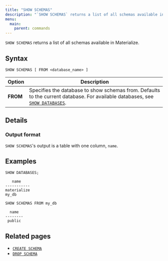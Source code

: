 ```yaml
---
title: "SHOW SCHEMAS"
description: "`SHOW SCHEMAS` returns a list of all schemas available in Materialize."
menu:
  main:
    parent: commands
---
```


`SHOW SCHEMAS` returns a list of all schemas available in Materialize.

## Syntax

```mzsql
SHOW SCHEMAS [ FROM <database_name> ]
```

Option      | Description
------------|------------
**FROM**    | Specifies the database to show schemas from. Defaults to the current database. For available databases, see [`SHOW DATABASES`](../show-databases).

## Details

### Output format

`SHOW SCHEMAS`'s output is a table with one column, `name`.

## Examples

```mzsql
SHOW DATABASES;
```
```nofmt
   name
-----------
materialize
my_db
```
```mzsql
SHOW SCHEMAS FROM my_db
```
```nofmt
  name
--------
 public
```

## Related pages

- [`CREATE SCHEMA`](../create-schema)
- [`DROP SCHEMA`](../drop-schema)
